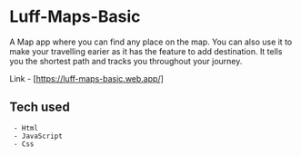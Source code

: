 # Luff-Maps-Basic

A Map app where you can find any place on the map.
You can also use it to make your travelling earier as it has the feature to add destination.
It tells you the shortest path and tracks you throughout your journey.

Link - [https://luff-maps-basic.web.app/]

## Tech used
```
 - Html
 - JavaScript
 - Css
```
